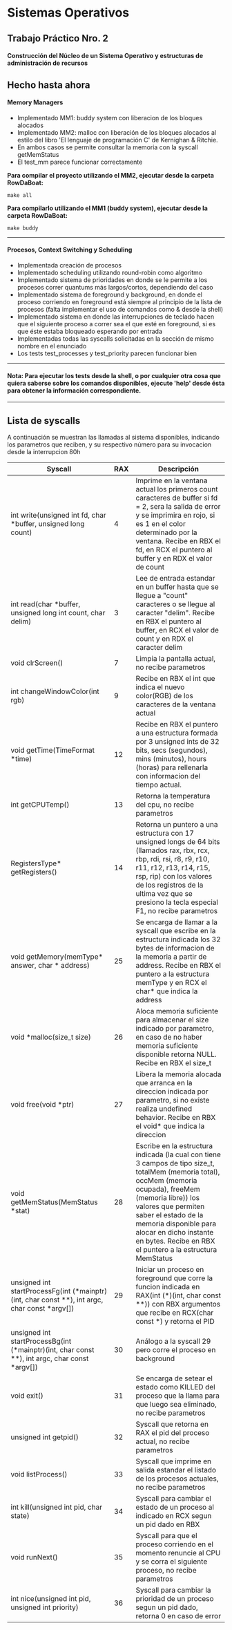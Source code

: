 # Sistemas Operativos
## Trabajo Práctico Nro. 2
#### Construcción del Núcleo de un Sistema Operativo y estructuras de administración de recursos

## Hecho hasta ahora

#### Memory Managers
- Implementado MM1: buddy system con liberacion de los bloques alocados
- Implementado MM2: malloc con liberación de los bloques alocados al estilo del libro 'El lenguaje de programación C' de Kernighan & Ritchie.
- En ambos casos se permite consultar la memoria con la syscall getMemStatus
- El test_mm parece funcionar correctamente

**Para compilar el proyecto utilizando el MM2, ejecutar desde la carpeta RowDaBoat:**

```
make all
```

**Para compilarlo utilizando el MM1 (buddy system), ejecutar desde la carpeta RowDaBoat:**

```
make buddy
```
----------------
#### Procesos, Context Switching y Scheduling
- Implementada creación de procesos
- Implementado scheduling utilizando round-robin como algoritmo
- Implementado sistema de prioridades en donde se le permite a los procesos correr quantums más largos/cortos, dependiendo del caso
- Implementado sistema de foreground y background, en donde el proceso corriendo en foreground está siempre al principio de la lista de procesos (falta implementar el uso de comandos como & desde la shell)
- Implementado sistema en donde las interrupciones de teclado hacen que el siguiente proceso a correr sea el que esté en foreground, si es que éste estaba bloqueado esperando por entrada
- Implementadas todas las syscalls solicitadas en la sección de mismo nombre en el enunciado
- Los tests test_processes y test_priority parecen funcionar bien
------------------------
#### Nota: Para ejecutar los tests desde la shell, o por cualquier otra cosa que quiera saberse sobre los comandos disponibles, ejecute 'help' desde ésta para obtener la información correspondiente.
-----------------------

## Lista de syscalls

A continuación se muestran las llamadas al sistema disponibles, indicando los parametros que reciben, y su respectivo número para su invocacion desde la interrupcion 80h

| Syscall | RAX | Descripción |
| ------- | ------- | ------- |
| int write(unsigned int fd, char *buffer, unsigned long count) | 4 | Imprime en la ventana actual los primeros count caracteres de buffer si fd = 2, sera la salida de error y se imprimira en rojo, si es 1 en el color determinado por la ventana. Recibe en RBX el fd, en RCX el puntero al buffer y en RDX el valor de count |
| int read(char *buffer, unsigned long int count, char delim) | 3 | Lee de entrada estandar en un buffer hasta que se llegue a "count" caracteres o se llegue al caracter "delim". Recibe en RBX el puntero al buffer, en RCX el valor de count y en RDX el caracter delim |
| void clrScreen() | 7 | Limpia la pantalla actual, no recibe parametros |
| int changeWindowColor(int rgb) | 9 | Recibe en RBX el int que indica el nuevo color(RGB) de los caracteres de la ventana actual |
| void getTime(TimeFormat *time) | 12 | Recibe en RBX el puntero a una estructura formada por 3 unsigned ints de 32 bits, secs (segundos), mins (minutos), hours (horas) para rellenarla con informacion del tiempo actual. |
| int getCPUTemp() | 13 | Retorna la temperatura del cpu, no recibe parametros |
| RegistersType* getRegisters() | 14 | Retorna un puntero a una estructura con 17 unsigned longs de 64 bits (llamados rax, rbx, rcx, rbp, rdi, rsi, r8, r9, r10, r11, r12, r13, r14, r15, rsp, rip) con los valores de los registros de la ultima vez que se presiono la tecla especial F1, no recibe parametros |
| void getMemory(memType* answer, char * address) | 25 | Se encarga de llamar a la syscall que escribe en la estructura indicada los 32 bytes de informacion de la memoria a partir de address. Recibe en RBX el puntero a la estructura memType y en RCX el char* que indica la address |
| void *malloc(size_t size) | 26 | Aloca memoria suficiente para almacenar el size indicado por parametro, en caso de no haber memoria suficiente disponible retorna NULL. Recibe en RBX el size_t |
| void free(void *ptr) | 27 | Libera la memoria alocada que arranca en la direccion indicada por parametro, si no existe realiza undefined behavior. Recibe en RBX el void* que indica la direccion |
| void getMemStatus(MemStatus *stat) | 28 | Escribe en la estructura indicada (la cual con tiene 3 campos de tipo size_t, totalMem (memoria total), occMem (memoria ocupada), freeMem (memoria libre)) los valores que permiten saber el estado de la memoria disponible para alocar en dicho instante en bytes. Recibe en RBX el puntero a la estructura MemStatus |
| unsigned int startProcessFg(int (*mainptr)(int, char const **), int argc, char const *argv[]) | 29 | Iniciar un proceso en foreground que corre la funcion indicada en RAX(int (*)(int, char const **)) con RBX argumentos que recibe en RCX(char const *) y retorna el PID |		
| unsigned int startProcessBg(int (*mainptr)(int, char const **), int argc, char const *argv[]) | 30 | Análogo a la syscall 29 pero corre el proceso en background |
| void exit() | 31 | Se encarga de setear el estado como KILLED del proceso que la llama para que luego sea eliminado, no recibe parametros |
| unsigned int getpid() | 32 | Syscall que retorna en RAX el pid del proceso actual, no recibe parametros |
| void listProcess() | 33 | Syscall que imprime en salida estandar el listado de los procesos actuales, no recibe parametros |
| int kill(unsigned int pid, char state) | 34 | Syscall para cambiar el estado de un proceso al indicado en RCX segun un pid dado en RBX | 
| void runNext() | 35 | Syscall para que el proceso corriendo en el momento renuncie al CPU y se corra el siguiente proceso, no recibe parametros |
| int nice(unsigned int pid, unsigned int priority) | 36 | Syscall para cambiar la prioridad de un proceso segun un pid dado, retorna 0 en caso de error |